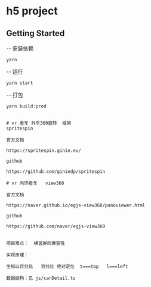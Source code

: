 # h5 project

## Getting Started

-- 安装依赖
```
yarn
```

-- 运行
```
yarn start
```

-- 打包

```
yarn build:prod


# vr 看车 外车360旋转  框架  
spritespin

官方文档

https://spritespin.ginie.eu/

github 

https://github.com/giniedp/spritespin

# vr 内饰看车   view360

官方文档

https://naver.github.io/egjs-view360/panoviewer.html

github

https://github.com/naver/egjs-view360


项目难点：  横竖屏的兼容性

实现原理：

坐标以百分比   百分比 绝对定位  t===top   l===left  

数据结构：见 js/carDetail.ts







